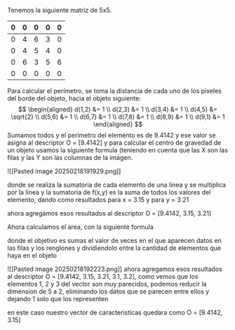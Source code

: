 Tenemos la siguiente matriz de 5x5.

| 0   | 0   | 0   | 0   | 0   |
| --- | --- | --- | --- | --- |
| 0   | 4   | 6   | 3   | 0   |
| 0   | 4   | 5   | 4   | 0   |
| 0   | 6   | 3   | 5   | 6   |
| 0   | 0   | 0   | 0   | 0   |
Para calcular el perímetro, se toma la distancia de cada uno de los pixeles del borde del objeto, hacia el objeto siguiente:
$$
\begin{aligned}
d(1,2) &= 1 \\
d(2,3) &= 1 \\
d(3,4) &= 1 \\
d(4,5) &= \sqrt{2} \\
d(5,6) &= 1 \\
d(6,7) &= 1 \\
d(7,8) &= 1 \\
d(8,9) &= 1 \\
d(9,1) &= 1
\end{aligned}
$$
Sumamos todos y el perimetro del elemento es de 9.4142 y ese valor se asigna al descriptor
O = [9.4142]
y para calcular el centro de gravedad de un objeto usamos la siguiente formula (teniendo en cuenta que las X son las filas y las Y son las columnas de la imagen. 

![[Pasted image 20250218191929.png]]

donde se realiza la sumatoria de cada elemento de una linea y se multiplica por la linea y la sumatoria de f(x,y) es la suma de todos los valores del elemento, dando como resultados para x = 3.15 y para y = 3.21

ahora agregamos esos resultados al descriptor O = [9.4142, 3.15, 3.21]

Ahora calculamos el area, con la siguiente formula

donde el objetivo es sumas el valor de veces en el que aparecen datos en las filas y los renglones y dividiendolo entre la cantidad de elementos que haya en el objeto

![[Pasted image 20250218192223.png]]
ahora agregamos esos resultados al descriptor O = [9.4142, 3.15, 3.21, 3.1, 3.2], como vemos que los elementos 1, 2 y 3 del vector son muy parecidos, podemos reducir la dimension de 5 a 2, eliminando los datos que se parecen entre ellos y dejando 1 solo que los representen

en este caso nuestro vector de caracteristicas quedara como O = [9.4142, 3.15]